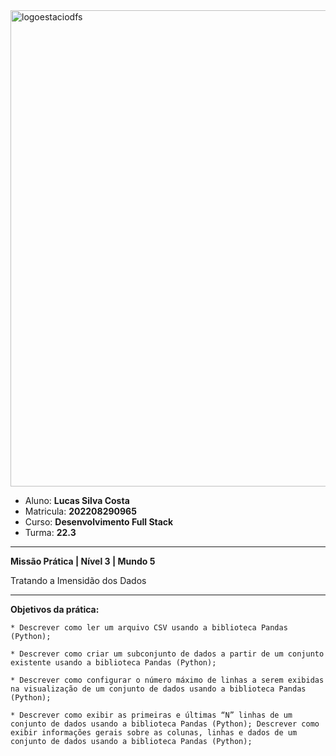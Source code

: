 
<img width="762" alt="logoestaciodfs" src="https://user-images.githubusercontent.com/104142117/204535322-571ae0a5-b475-4441-83b2-06ba02d9930d.png">


- Aluno: **Lucas Silva Costa**
- Matricula: **202208290965**
- Curso: **Desenvolvimento Full Stack**
- Turma: **22.3**


---

**Missão Prática | Nível 3 | Mundo 5**


Tratando a Imensidão dos Dados

---

**Objetivos da prática:**

	* Descrever como ler um arquivo CSV usando a biblioteca Pandas (Python);

	* Descrever como criar um subconjunto de dados a partir de um conjunto existente usando a biblioteca Pandas (Python);

	* Descrever como configurar o número máximo de linhas a serem exibidas na visualização de um conjunto de dados usando a biblioteca Pandas (Python);

	* Descrever como exibir as primeiras e últimas “N” linhas de um conjunto de dados usando a biblioteca Pandas (Python); Descrever como exibir informações gerais sobre as colunas, linhas e dados de um conjunto de dados usando a biblioteca Pandas (Python);

